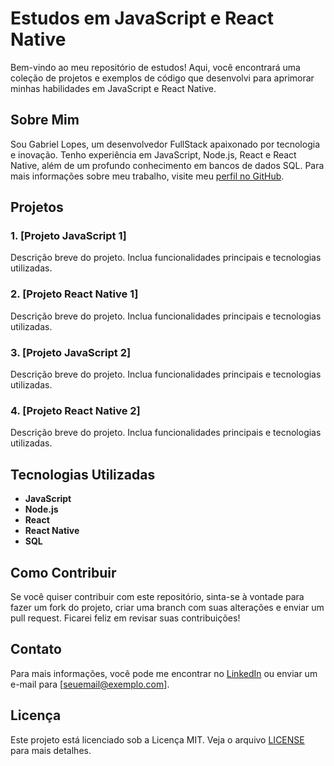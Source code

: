 # Estudos em JavaScript e React Native

Bem-vindo ao meu repositório de estudos! Aqui, você encontrará uma coleção de projetos e exemplos de código que desenvolvi para aprimorar minhas habilidades em JavaScript e React Native.

## Sobre Mim

Sou Gabriel Lopes, um desenvolvedor FullStack apaixonado por tecnologia e inovação. Tenho experiência em JavaScript, Node.js, React e React Native, além de um profundo conhecimento em bancos de dados SQL. Para mais informações sobre meu trabalho, visite meu [perfil no GitHub](https://github.com/Gabriellopessdev).

## Projetos

### 1. [Projeto JavaScript 1]
Descrição breve do projeto. Inclua funcionalidades principais e tecnologias utilizadas.

### 2. [Projeto React Native 1]
Descrição breve do projeto. Inclua funcionalidades principais e tecnologias utilizadas.

### 3. [Projeto JavaScript 2]
Descrição breve do projeto. Inclua funcionalidades principais e tecnologias utilizadas.

### 4. [Projeto React Native 2]
Descrição breve do projeto. Inclua funcionalidades principais e tecnologias utilizadas.

## Tecnologias Utilizadas

- **JavaScript**
- **Node.js**
- **React**
- **React Native**
- **SQL**

## Como Contribuir

Se você quiser contribuir com este repositório, sinta-se à vontade para fazer um fork do projeto, criar uma branch com suas alterações e enviar um pull request. Ficarei feliz em revisar suas contribuições!

## Contato

Para mais informações, você pode me encontrar no [LinkedIn](https://www.linkedin.com/in/gabriellopessdev/) ou enviar um e-mail para [seuemail@exemplo.com].

## Licença

Este projeto está licenciado sob a Licença MIT. Veja o arquivo [LICENSE](LICENSE) para mais detalhes.

